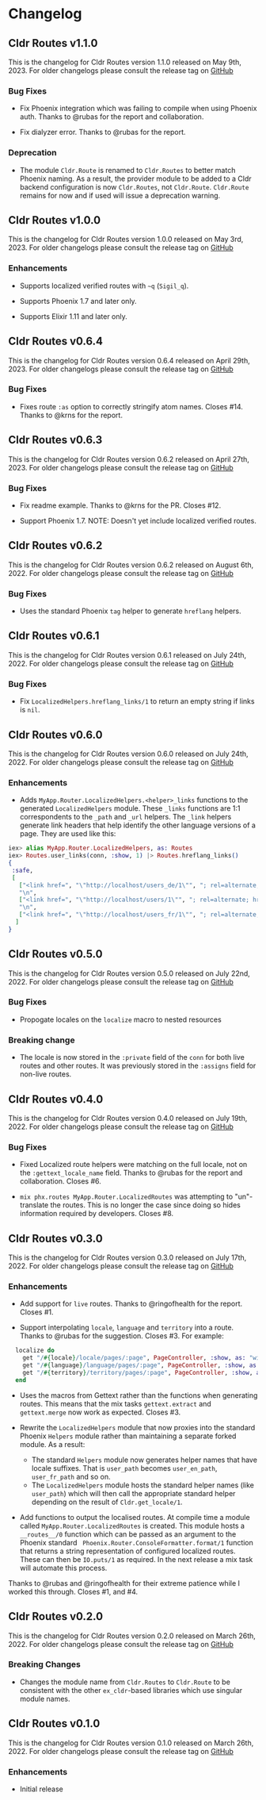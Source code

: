 # Changelog

## Cldr Routes v1.1.0

This is the changelog for Cldr Routes version 1.1.0 released on May 9th, 2023.  For older changelogs please consult the release tag on [GitHub](https://github.com/elixir-cldr/cldr_routes/tags)

### Bug Fixes

* Fix Phoenix integration which was failing to compile when using Phoenix auth. Thanks to @rubas for the report and collaboration.

* Fix dialyzer error. Thanks to @rubas for the report.

### Deprecation

* The module `Cldr.Route` is renamed to `Cldr.Routes` to better match Phoenix naming.  As a result, the provider module to be added to a Cldr backend configuration is now `Cldr.Routes`, not `Cldr.Route`.  `Cldr.Route` remains for now and if used will issue a deprecation warning. 

## Cldr Routes v1.0.0

This is the changelog for Cldr Routes version 1.0.0 released on May 3rd, 2023.  For older changelogs please consult the release tag on [GitHub](https://github.com/elixir-cldr/cldr_routes/tags)

### Enhancements

* Supports localized verified routes with `~q` (`Sigil_q`).

* Supports Phoenix 1.7 and later only.

* Supports Elixir 1.11 and later only.

## Cldr Routes v0.6.4

This is the changelog for Cldr Routes version 0.6.4 released on April 29th, 2023.  For older changelogs please consult the release tag on [GitHub](https://github.com/elixir-cldr/cldr_routes/tags)

### Bug Fixes

* Fixes route `:as` option to correctly stringify atom names. Closes #14. Thanks to @krns for the report.

## Cldr Routes v0.6.3

This is the changelog for Cldr Routes version 0.6.2 released on April 27th, 2023.  For older changelogs please consult the release tag on [GitHub](https://github.com/elixir-cldr/cldr_routes/tags)

### Bug Fixes

* Fix readme example. Thanks to @krns for the PR. Closes #12.

* Support Phoenix 1.7.  NOTE: Doesn't yet include localized verified routes.

## Cldr Routes v0.6.2

This is the changelog for Cldr Routes version 0.6.2 released on August 6th, 2022.  For older changelogs please consult the release tag on [GitHub](https://github.com/elixir-cldr/cldr_routes/tags)

### Bug Fixes

* Uses the standard Phoenix `tag` helper to generate `hreflang` helpers.

## Cldr Routes v0.6.1

This is the changelog for Cldr Routes version 0.6.1 released on July 24th, 2022.  For older changelogs please consult the release tag on [GitHub](https://github.com/elixir-cldr/cldr_routes/tags)

### Bug Fixes

* Fix `LocalizedHelpers.hreflang_links/1` to return an empty string if links is `nil`.

## Cldr Routes v0.6.0

This is the changelog for Cldr Routes version 0.6.0 released on July 24th, 2022.  For older changelogs please consult the release tag on [GitHub](https://github.com/elixir-cldr/cldr_routes/tags)

### Enhancements

* Adds `MyApp.Router.LocalizedHelpers.<helper>_links` functions to the generated `LocalizedHelpers` module. These `_links` functions are 1:1 correspondents to the `_path` and `_url` helpers. The `_link` helpers generate link headers that help identify the other language versions of a page. They are used like this:
```elixir
iex> alias MyApp.Router.LocalizedHelpers, as: Routes
iex> Routes.user_links(conn, :show, 1) |> Routes.hreflang_links()
{
 :safe,
 [
   ["<link href=", "\"http://localhost/users_de/1\"", "; rel=alternate; hreflang=", "\"de\"", " />"],
   "\n",
   ["<link href=", "\"http://localhost/users/1\"", "; rel=alternate; hreflang=", "\"en\"", " />"],
   "\n",
   ["<link href=", "\"http://localhost/users_fr/1\"", "; rel=alternate; hreflang=", "\"fr\"", " />"]
  ]
}
```

## Cldr Routes v0.5.0

This is the changelog for Cldr Routes version 0.5.0 released on July 22nd, 2022.  For older changelogs please consult the release tag on [GitHub](https://github.com/elixir-cldr/cldr_routes/tags)

### Bug Fixes

* Propogate locales on the `localize` macro to nested resources

### Breaking change

* The locale is now stored in the `:private` field of the `conn` for both live routes and other routes. It was previously stored in the `:assigns` field for non-live routes.

## Cldr Routes v0.4.0

This is the changelog for Cldr Routes version 0.4.0 released on July 19th, 2022.  For older changelogs please consult the release tag on [GitHub](https://github.com/elixir-cldr/cldr_routes/tags)

### Bug Fixes

* Fixed Localized route helpers were matching on the full locale, not on the `:gettext_locale_name` field. Thanks to @rubas for the report and collaboration. Closes #6.

* `mix phx.routes MyApp.Router.LocalizedRoutes` was attempting to "un"-translate the routes. This is no longer the case since doing so hides information required by developers. Closes #8.

## Cldr Routes v0.3.0

This is the changelog for Cldr Routes version 0.3.0 released on July 17th, 2022.  For older changelogs please consult the release tag on [GitHub](https://github.com/elixir-cldr/cldr_routes/tags)

### Enhancements

* Add support for `live` routes. Thanks to @ringofhealth for the report. Closes #1.

* Support interpolating `locale`, `language` and `territory` into a route. Thanks to @rubas for the suggestion. Closes #3. For example:

```elixir
  localize do
    get "/#{locale}/locale/pages/:page", PageController, :show, as: "with_locale"
    get "/#{language}/language/pages/:page", PageController, :show, as: "with_language"
    get "/#{territory}/territory/pages/:page", PageController, :show, as: "with_territory"
  end
```

* Uses the macros from Gettext rather than the functions when generating routes. This means that the mix tasks `gettext.extract` and `gettext.merge` now work as expected. Closes #3.

* Rewrite the `LocalizedHelpers` module that now proxies into the standard Phoenix `Helpers` module rather than maintaining a separate forked module.  As a result:
  * The standard `Helpers` module now generates helper names that have locale suffixes.  That is `user_path` becomes `user_en_path`, `user_fr_path` and so on.
  * The `LocalizedHelpers` module hosts the standard helper names (like `user_path`) which will then call the appropriate standard helper depending on the result of `Cldr.get_locale/1`.

* Add functions to output the localised routes. At compile time a module called `MyApp.Router.LocalizedRoutes` is created.  This module hosts a `__routes__/0` function which can be passed as an argument to the Phoenix standard ` Phoenix.Router.ConsoleFormatter.format/1` function that returns a string representation of configured localized routes. These can then be `IO.puts/1` as required.  In the next release a mix task will automate this process.

Thanks to @rubas and @ringofhealth for their extreme patience while I worked this through. Closes #1, and #4.

## Cldr Routes v0.2.0

This is the changelog for Cldr Routes version 0.2.0 released on March 26th, 2022.  For older changelogs please consult the release tag on [GitHub](https://github.com/elixir-cldr/cldr_routes/tags)

### Breaking Changes

* Changes the module name from `Cldr.Routes` to `Cldr.Route` to be consistent with the other `ex_cldr`-based libraries which use singular module names.

## Cldr Routes v0.1.0

This is the changelog for Cldr Routes version 0.1.0 released on March 26th, 2022.  For older changelogs please consult the release tag on [GitHub](https://github.com/elixir-cldr/cldr_routes/tags)

### Enhancements

* Initial release